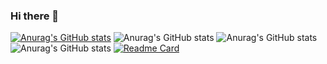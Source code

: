 ### Hi there 👋
[![Anurag's GitHub stats](https://github-readme-stats.vercel.app/api?username=GuilhermeMoreira-Bold)](https://github.com/GuilhermeMoreira-Bold/GuilhermeMoreira-Bold)
![Anurag's GitHub stats](https://github-readme-stats.vercel.app/api?username=GuilhermeMoreira-Bold&count_private=true)
![Anurag's GitHub stats](https://github-readme-stats.vercel.app/api?username=GuilhermeMoreira-Bold&show_icons=true)
![Anurag's GitHub stats](https://github-readme-stats.vercel.app/api?username=GuilhermeMoreira-Bold&show_icons=true&theme=catppuccin_mocha )
[![Readme Card](https://github-readme-stats.vercel.app/api/pin/?username=GuilhermeMoreira-Bold&repo=github-readme-stats)](https://github.com/anuraghazra/github-readme-stats)



<!--
**GuilhermeMoreira-Bold/GuilhermeMoreira-Bold** is a ✨ _special_ ✨ repository because its `README.md` (this file) appears on your GitHub profile.

Here are some ideas to get you started:

- 🔭 I’m currently working on ...
- 🌱 I’m currently learning ...
- 👯 I’m looking to collaborate on ...
- 🤔 I’m looking for help with ...
- 💬 Ask me about ...
- 📫 How to reach me: ...
- 😄 Pronouns: ...
- ⚡ Fun fact: ...
-->
